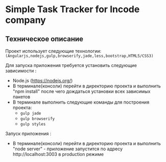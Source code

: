 # Simple Task Tracker for Incode company

## Техническое описание 

Проект использует следующие технологии:
`(Angularjs,nodejs,gulp,browserify,jade,less,bootstrap,HTML5/CSS3)`


Для запуска приложения требуется установить следующие зависимости :
- Node.js (https://nodejs.org/)
- В терминале(консоли) перейти в директорию проекта и выполнить "npm install"
  после чего дождаться установки всех зависимых пакетов
- В терминале выполнить следующие команды для построения проекта:
   * `gulp jade` 
   * `gulp browserify`
   * `gulp styles`   

Запуск приложения :
- В терминале(консоли) перейти в директорию проекта 
  и выполнить "node server" - приложение запустится по адресу http://localhost:3003 в production режиме

